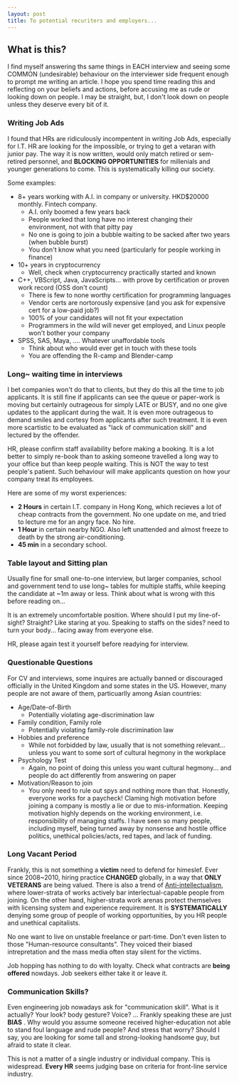 ```yaml
---
layout: post
title: To potential recuriters and employers...
---
```


## What is this?

I find myself answering ths same things in EACH interview and seeing some COMMON (undesirable) behaviour on the interviewer side frequent enough to prompt me writing an article. I hope you spend time reading this and reflecting on your beliefs and actions, before accusing me as rude or looking down on people. I may be straight, but, I don't look down on people unless they deserve every bit of it.

### Writing Job Ads
I found that HRs are ridiculously incompentent in writing Job Ads, especially for I.T. HR are looking for the impossible, or trying to get a vetaran with junior pay. The way it is now written, would only match retired or sem-retired personnel, and __BLOCKING OPPORTUNITIES__ for millenials and younger generations to come. This is systematically killing our society.

Some examples:
* 8+ years working with A.I. in company or university. HKD$20000 monthly. Fintech company.
    * A.I. only boomed a few years back
    * People worked that long have no interest changing their environment, not with that pitty pay
    * No one is going to join a bubble waiting to be sacked after two years (when bubble burst)
    * You don't know what you need (particularly for people working in finance)
* 10+ years in cryptocurrency
    * Well, check when cryptocurrency practically started and known
* C++, VBScript, Java, JavaScripts... with prove by certification or proven work record (OSS don't count)
    * There is few to none worthy certification for programming languages
    * Vendor certs are nortorously expensive (and you ask for expensive cert for a low-paid job?)
    * 100% of your candidates will not fit your expectation
    * Programmers in the wild will never get employed, and Linux people won't bother your company
* SPSS, SAS, Maya, .... Whatever unaffordable tools
    * Think about who would ever get in touch with these tools
    * You are offending the R-camp and Blender-camp

### Long~ waiting time in interviews
I bet companies won't do that to clients, but they do this all the time to job applicants. It is still fine if applicants can see the queue or paper-work is moving but certainly outrageous for simply LATE or BUSY, and no one give updates to the applicant during the wait. It is even more outrageous to demand smiles and cortesy from applicants after such treatment. It is even more scartistic to be evaluated as "lack of communication skill" and lectured by the offender.

HR, please confirm staff availability before making a booking. It is a lot better to simply re-book than to asking someone travelled a long way to your office but than keep people waiting. This is NOT the way to test people's patient. Such behaviour will make applicants question on how your company treat its employees.

Here are some of my worst experiences:
* __2 Hours__ in certain I.T. company in Hong Kong, which recieves a lot of cheap contracts from the government. No one update on me, and  tried to lecture me for an angry face. No hire.
* __1 Hour__ in certain nearby NGO. Also left unattended and almost freeze to death by the strong air-conditioning.
* __45 min__ in a secondary school.

### Table layout and Sitting plan
Usually fine for small one-to-one interview, but larger companies, school and government tend to use long~ tables for multiple staffs, while keeping the candidate at ~1m away or less. Think about what is wrong with this before reading on...

It is an extremely uncomfortable position. Where should I put my line-of-sight? Straight? Like staring at you. Speaking to staffs on the sides? need to turn your body... facing away from everyone else.

HR, please again test it yourself before readying for interview.

### Questionable Questions
For CV and interviews, some inquires are actually banned or discouraged officially in the United Kingdom and some states in the US. However, many people are not aware of them, particuarlly among Asian countries:

* Age/Date-of-Birth
    * Potentially violating age-discrimination law
* Family condition, Family role
    * Potentially violating family-role discrimination law
* Hobbies and preference
    * While not forbidded by law, usually that is not something relevant... unless you want to some sort of cultural hegmony in the workplace
* Psychology Test
    * Again, no point of doing this unless you want cultural hegmony... and people do act differently from answering on paper
* Motivation/Reason to join
    * You only need to rule out spys and nothing more than that. Honestly, everyone works for a paycheck! Claming high motivation before joining a company is mostly a lie or due to mis-information. Keeping motivation highly depends on the working environment, i.e. responsibility of managing staffs. I have seen so many people, including myself, being turned away by nonsense and hostile office politics, unethical policies/acts, red tapes, and lack of funding.  
    
### Long Vacant Period
Frankly, this is not something a __victim__ need to defend for himeslef. Ever since 2008~2010, hiring practice __CHANGED__ globally, in a way that __ONLY VETERANS__ are being valued. There is also a trend of [Anti-intellectualism](https://en.wikipedia.org/wiki/Anti-intellectualism), where lower-strata of works actively bar interlectual-capable people from joining. On the other hand, higher-strata work arenas protect themselves with licensing system and experience requirement. It is __SYSTEMATICALLY__ denying some group of people of working opportunities, by you HR people and unethical capitalists.

No one want to live on unstable freelance or part-time. Don't even listen to those "Human-resource consultants". They voiced their biased intrepretation and the mass media often stay silent for the victims.

Job hopping has nothing to do with loyalty. Check what contracts are __being offered__ nowdays. Job seekers either take it or leave it.

### Communication Skills?
Even engineering job nowadays ask for "communication skill". What is it actually? Your look? body gesture? Voice? ... Frankly speaking these are just __BIAS__ . Why would you assume someone received higher-education not able to stand foul language and rude people? And stress that worry? Should I say, you are looking for some tall and strong-looking handsome guy, but afraid to state it clear.

This is not a matter of a single industry or individual company. This is widespread. __Every HR__ seems judging base on criteria for front-line service industry.

